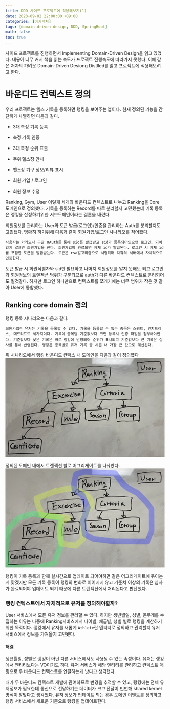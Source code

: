 ```yaml
---
title: DDD 사이드 프로젝트에 적용해보기(1)
date: 2023-09-02 22:00:00 +09:00
categories: [아키텍쳐]
tags: [domain-driven design, DDD, SpringBoot]
math: false
toc: true
---
```


사이드 프로젝트를 진행하면서 Implementing Domain-Driven Design을 읽고 있었다. 내용이 너무 커서 책을 읽는 속도가 프로젝트 진행속도에 따라가지 못했다. 이에 같은 저자의 가벼운 Domain-Driven Desiong Distlled를 읽고 프로젝트에 적용해보려고 한다.

# 바운디드 컨텍스트 정의

우리 프로젝트는 헬스 기록을 등록하면 랭킹을 보여주는 앱이다. 현재 정의된 기능을 간단하게 나열하면 다음과 같다.

- 3대 측정 기록 등록
- 측정 기록 인증
- 3대 측정 순위 표출 

- 주위 헬스장 안내
- 헬스장 기구 정보/리뷰 표시

- 회원 가입 / 로그인
- 회원 정보 수정


Ranking, Gym, User 이렇게 세개의 바운디드 컨텍스트로 나누고 Ranking을 Core 도메인으로 정의했다. 기록을 등록하는 Record를 따로 분리할지 고민했는데 기록 등록은 랭킹을 산정하기위한 서브도메인이라는 결론을 내렸다.

회원정보를 관리하는 User와 토큰 발급(로그인)/인증을 관리하는 Auth를 분리할지도 고민됐다. 명확히 하기위해 다음과 같이 회원가입/로그인 시나리오를 적어봤다.

`사용자는 카카오나 구글 OAuth를 통해 sid를 발급받고 sid가 등록되어있으면 로크인, 되어있지 않으면 회원가입을 한다. 회원가입이 완료되면 자체 id가 발급된다. 로그인 시 자체 id를 포함한 토큰을 발급받는다. 토큰은 rsa알고리즘으로 서명되며 각각의 서버에서 자체적으로 인증한다.`

토큰 발급 시 회원식별자와 sid만 필요하고 나머지 회원정보를 알지 못해도 되고 로그인과 회원정보의 트렌젝션 범위가 구분되므로 auth가 다른 바운디드 컨텍스트로 분리되어도 될것같다. 하지만 로그인 하나만으로 컨텍스트를 쪼개기에는 너무 범위가 작은 것 같아 User에 통합했다.

## Ranking core domain 정의


랭킹 등록 시나리오는 다음과 같다.

`회원가입한 유저는 기록을 등록할 수 있다. 기록을 등록할 수 있는 종목은 스쿼트, 벤치프레스, 데드리프트 세가지이다. 기록이 종목별 기준값보다 크면 등록시 인증 파일을 첨부해야한다. 기준값보다 낮은 기록은 바로 랭킹에 반영되어 순위가 표시되고 기준값보다 큰 기록은 심사를 통해 반영된다. 랭킹은 종목별로 유저 기록 중 시즌 내 가장 큰 값으로 계산된다.`

위 시나리오에서 랭킹 바운디드 컨택스 내 도메인을 다음과 같이 정의헀다
<img src="/assets/img/ddd-ranking-bounded-context.png"/>

정의된 도메인 내에서 트렌젝션 별로 어그리게이트를 나눠봤다.
<img src="/assets/img/ddd-ranking-bounded-context-aggregate.png"/>

랭킹이 기록 등록과 함께 실시간으로 업데이트 되어야하면 같은 어그리게이트에 묶이는게 맞겠지만 모든 기록 등록이 랭킹의 변화로 이어지지 않고 기준치 이상의 기록은 심사가 완료되어야 업데이트 되기 때문에 다른 트렌젝션에서 처리된다고 판단했다.


### 랭킹 컨텍스트에서 자체적으로 유저를 정의해야할까?

User 서비스에서 모든 유저 정보를 관리할 수 있다. 하지만 생년월일, 성별, 몸무게를 수집하는 이유는 나중에 Ranking서비스에서 나이별, 체급별, 성별 별로 랭킹을 계산하기 위한 목적이다. 랭킹에서 유저를 새롭게 `Athlete`란 엔티티로 정의하고 관리할지 유저 서비스에서 정보를 가져올지 고민됐다.

#### 해결

생년월일, 성별은 랭킹이 아닌 다른 서비스에서도 사용될 수 있는 속성이다. 유저는 랭킹에서 엔티티보다는 VO이기도 하다. 유저 서비스가 해당 엔티티를 관리하고 컨텍스트 매핑으로 두 바운디드 컨텍스트를 연결하는게 낫다고 생각했다.

내가 두 바운디드 컨텍스트 개발에 관여하므로 변경을 추적할 수 있고, 랭킹에는 전체 유저정보가 필요한데 통신으로 전달하기는 데이터가 크고 전달이 빈번해 shared kernel 방식이 알맞다고 생각했다.
유저 정보가 업데이트 되는 경우 도메인 이벤트를 정의하고 랭킹 서비스에서 새로운 기준으로 랭킹을 업데이트한다.

